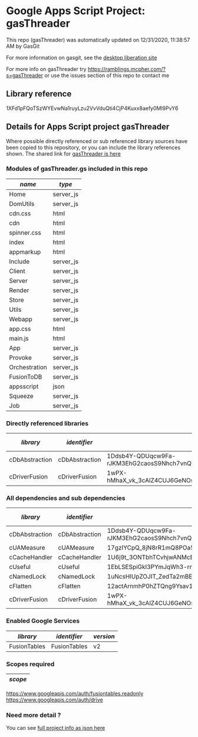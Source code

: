 # Google Apps Script Project: gasThreader
This repo (gasThreader) was automatically updated on 12/31/2020, 11:38:57 AM by GasGit

For more information on gasgit, see the [desktop liberation site](https://ramblings.mcpher.com/drive-sdk-and-github/migrategasgit/ "desktop liberation")

For more info on gasThreader try https://ramblings.mcpher.com/?s=gasThreader or use the issues section of this repo to contact me
## Library reference
1XFd1pFQoTSzWYEvwNa1ruyLzu2VvVduQti4CjP4Kuxx8aefy0Ml9PvY6


## Details for Apps Script project gasThreader
Where possible directly referenced or sub referenced library sources have been copied to this repository, or you can include the library references shown. 
The shared link for [gasThreader is here](https://script.google.com/d/1XFd1pFQoTSzWYEvwNa1ruyLzu2VvVduQti4CjP4Kuxx8aefy0Ml9PvY6/edit?usp=sharing "open in the GAS IDE")

### Modules of gasThreader.gs included in this repo
*name*|*type*
--- | --- 
Home| server_js
DomUtils| server_js
cdn.css| html
cdn| html
spinner.css| html
index| html
appmarkup| html
Include| server_js
Client| server_js
Server| server_js
Render| server_js
Store| server_js
Utils| server_js
Webapp| server_js
app.css| html
main.js| html
App| server_js
Provoke| server_js
Orchestration| server_js
FusionToDB| server_js
appsscript| json
Squeeze| server_js
Job| server_js
### Directly referenced libraries
*library*|*identifier*|*key*|*version*|*dev mode*|*source*|
--- | --- | --- | --- | --- | --- 
cDbAbstraction| cDbAbstraction|1Ddsb4Y-QDUqcw9Fa-rJKM3EhG2caosS9Nhch7vnQWXP7qkaMmb1wjmTl|42|no|[here](libraries/cDbAbstraction "library source")
cDriverFusion| cDriverFusion|1wPX-hMhaX_vk_3cAlZ4CUJ6GeNOsm2VrQpUqG4QU3GWeM45AVMiOU0OD|10|no|[here](libraries/cDriverFusion "library source")
### All dependencies and sub dependencies
*library*|*identifier*|*key*|*version*|*dev mode*|*source*|
--- | --- | --- | --- | --- | --- 
cDbAbstraction| cDbAbstraction|1Ddsb4Y-QDUqcw9Fa-rJKM3EhG2caosS9Nhch7vnQWXP7qkaMmb1wjmTl|42|no|[here](libraries/cDbAbstraction "library source")
cUAMeasure| cUAMeasure|17gzIYCpQ_8jN8rR1mQ8POa5VS5C4TYTiDuEIlpEMQmRGe2S51MvKf2LO|6|no|[here](libraries/cUAMeasure "library source")
cCacheHandler| cCacheHandler|1U6j9t_3ONTbhTCvhjwANMcEXeHXr4shgzTG0ZrRnDYLcFl3_IH2b2eAY|19|no|[here](libraries/cCacheHandler "library source")
cUseful| cUseful|1EbLSESpiGkI3PYmJqWh3-rmLkYKAtCNPi1L2YCtMgo2Ut8xMThfJ41Ex|117|no|[here](libraries/cUseful "library source")
cNamedLock| cNamedLock|1uNcsHIUpZOJIT_ZedTa2mBE_gqCo0mH5OrNJMk4NWdyCNHQfiQjYXZ6u|18|no|[here](libraries/cNamedLock "library source")
cFlatten| cFlatten|12actArnmhP0hZTQng9Ysav1ZA3xfrkm1JA024mxDx4x4MEcPlc8Y2YDY|9|no|[here](libraries/cFlatten "library source")
cDriverFusion| cDriverFusion|1wPX-hMhaX_vk_3cAlZ4CUJ6GeNOsm2VrQpUqG4QU3GWeM45AVMiOU0OD|10|no|[here](libraries/cDriverFusion "library source")
### Enabled Google Services
*library*|*identifier*|*version*
--- | --- | --- 
FusionTables| FusionTables|v2
### Scopes required
*scope*|
--- |
https://www.googleapis.com/auth/fusiontables.readonly
https://www.googleapis.com/auth/drive
### Need more detail ?
You can see [full project info as json here](info.json)
